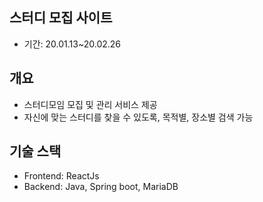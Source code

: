 ## 스터디 모집 사이트
- 기간: 20.01.13~20.02.26



## 개요
* 스터디모임 모집 및 관리 서비스 제공
* 자신에 맞는 스터디를 찾을 수 있도록, 목적별, 장소별 검색 가능



## 기술 스택
* Frontend: ReactJs
* Backend: Java, Spring boot, MariaDB
